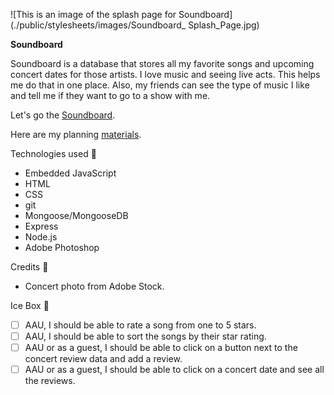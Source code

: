 ![This is an image of the splash page for Soundboard] (./public/stylesheets/images/Soundboard_ Splash_Page.jpg)

**Soundboard**

Soundboard is a database that stores all my favorite songs and upcoming concert dates for those artists.  I love music and seeing live acts.  This helps me do that in one place.  Also, my friends can see the type of music I like and tell me if they want to go to a show with me.

Let's go the [Soundboard](https://song-collector.fly.dev/).

Here are my planning [materials](https://trello.com/b/hLlHtnd9/song-collector).

Technologies used 💾

- Embedded JavaScript
- HTML
- CSS
- git
- Mongoose/MongooseDB
- Express
- Node.js
- Adobe Photoshop

Credits 🙌

 - Concert photo from Adobe Stock.

Ice Box 🧊

- [ ] AAU, I should be able to rate a song from one to 5 stars.
- [ ] AAU, I should be able to sort the songs by their star rating.
- [ ] AAU or as a guest, I should be able to click on a button next to the concert review data and add a review.
- [ ] AAU or as a guest, I should be able to click on a concert date and see all the reviews.
